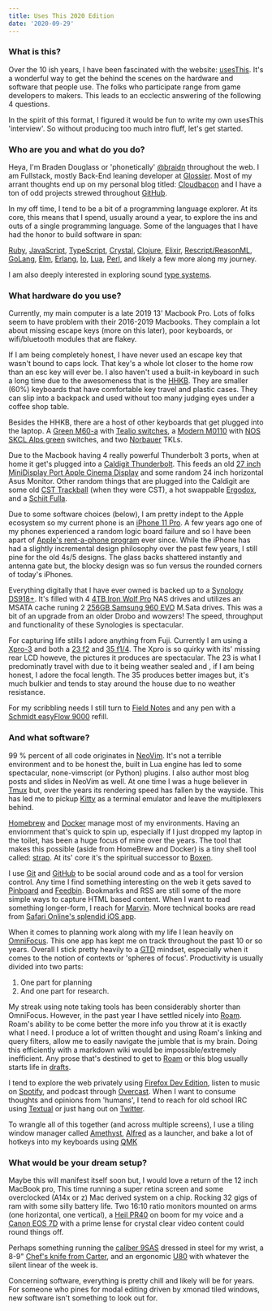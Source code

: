 ```yaml
---
title: Uses This 2020 Edition
date: '2020-09-29'
---
```


### What is this?

Over the 10 ish years,
I have been fascinated with the website: [usesThis][useThis].
It's a wonderful way to get the behind the scenes on the hardware and software that people use.
The folks who participate range from game developers to makers.
This leads to an ecclectic answering of the following 4 questions.

In the spirit of this format,
I figured it would be fun to write my own usesThis 'interview'.
So without producing too much intro fluff,
let's get started.

### Who are you and what do you do?

Heya, I'm Braden Douglass or 'phonetically' [@braidn][twit] throughout the web.
I am Fullstack, mostly Back-End leaning developer at [Glossier][glos].
Most of my arrant thoughts end up on my personal blog titled: [Cloudbacon][cb] and
I have a ton of odd projects strewed throughout [GitHub][gh].

In my off time,
I tend to be a bit of a programming language explorer.
At its core,
this means that I spend,
usually around a year,
to explore the ins and outs of a single programming language.
Some of the languages that I have had the honor to build software in span:

[Ruby][rb], [JavaScript][js], [TypeScript][ts], [Crystal][cl],
[Clojure][cj], [Elixir][ex], [Rescript/ReasonML][re], [GoLang][go],
[Elm][em], [Erlang][er], [Io][io], [Lua][lu], [Perl][pl],
and likely a few more along my journey.

I am also deeply interested in exploring sound [type systems][type].

### What hardware do you use?

Currently, my main computer is a late 2019 13' Macbook Pro.
Lots of folks seem to have problem with their 2016-2019 Macbooks.
They complain a lot about missing escape keys (more on this later),
poor keyboards, or wifi/bluetooth modules that are flakey.

If I am being completely honest,
I have never used an escape key that wasn't bound to caps lock.
That key's a whole lot closer to the home row than an esc key will ever be.
I also haven't used a built-in keyboard in such a long time due to the awesomeness that is the [HHKB][hkb].
They are smaller (60%) keyboards that have comfortable key travel and
plastic cases.
They can slip into a backpack and used without too many judging eyes under a coffee shop table.

Besides the HHKB,
there are a host of other keyboards that get plugged into the laptop.
A [Green M60-a][m60] with [Tealio switches][teal],
a [Modern M0110][m10] with [NOS SKCL Alps green][alps] switches,
and two [Norbauer][norb] TKLs.

Due to the Macbook having 4 really powerful Thunderbolt 3 ports,
when at home it get's plugged into a [Caldigit Thunderbolt][cd].
This feeds an old [27 inch MiniDisplay Port Apple Cinema Display][cinema]
and some random 24 inch horizontal Asus Monitor.
Other random things that are plugged into the Caldigit are 
some old [CST Trackball][cst] (when they were CST),
a hot swappable [Ergodox][ergo],
and a [Schiit Fulla][shit].

Due to some software choices (below),
I am pretty indept to the Apple ecosystem so my current phone
is an [iPhone 11 Pro][ifone].
A few years ago one of my phones experienced a random logic board failure and
so I have been apart of [Apple's rent-a-phone program][phone] ever since.
While the iPhone has had a slightly incremental design philosophy over the past few years,
I still pine for the old 4s/5 designs.
The glass backs shattered instantly and antenna gate but,
the blocky design was so fun versus the rounded corners of today's iPhones.

Everything digitally that I have ever owned is backed up to a [Synology DS918+][syn].
It's filled with 4 [4TB Iron Wolf Pro][wolf] NAS drives and utilizes an MSATA cache
runing 2 [256GB Samsung 960 EVO][evo] M.Sata drives.
This was a bit of an upgrade from an older Drobo and wowzers! 
The speed, throughput and functionality of these Synologies is spectacular.

For capturing life stills I adore anything from Fuji.
Currently I am using a [Xpro-3][xpro] and
both a [23 f2][lens1] and [35 f1/4][lens2].
The Xpro is so quirky with its' missing rear LCD howeve,
the pictures it produces are spectacular.
The 23 is what I predominatly travel with due to it being weather sealed and
, if I am being honest, I adore the focal length.
The 35 produces better images but,
it's much bulkier and tends to stay around the house due to no weather resistance.

For my scribbling needs I still turn to [Field Notes][fn] and
any pen with a [Schmidt easyFlow 9000][pen] refill.

### And what software?

99 % percent of all code originates in [NeoVim][nvim].
It's not a terrible environment and to be honest the,
built in Lua engine has led to some spectacular,
none-vimscript (or Python) plugins.
I also author most blog posts and slides in NeoVim as well.
At one time I was a huge believer in [Tmux][tmux] but,
over the years its rendering speed has fallen by the wayside.
This has led me to pickup [Kitty][term] as a terminal emulator
and leave the multiplexers behind.

[Homebrew][brew] and [Docker][dock] manage most of my environments.
Having an enviornment that's quick to spin up,
especially if I just dropped my laptop in the toilet,
has been a huge focus of mine over the years.
The tool that makes this possible (aside from HomeBrew and Docker) is
a tiny shell tool called: [strap][str].
At its' core it's the spiritual successor to [Boxen][bxn].

I use [Git][git] and [GitHub][gh] to be social around code
and as a tool for version control.
Any time I find something interesting on the web it gets saved to [Pinboard][pin] and
[Feedbin][bin].
Bookmarks and RSS are still some of the more simple ways to capture HTML based content.
When I want to read something longer-form, I reach for [Marvin][mar].
More technical books are read from [Safari Online's splendid iOS app][saf].

When it comes to planning work along with my life I lean heavily on [OmniFocus][of].
This one app has kept me on track throughout the past 10 or so years.
Overall I stick pretty heavily to a [GTD][gtd] mindset,
especially when it comes to the notion of contexts or 'spheres of focus'.
Productivity is usually divided into two parts:

1. One part for planning
1. And one part for research.

My streak using note taking tools has been considerably shorter than OmniFocus.
However, in the past year I have settled nicely into [Roam][roam].
Roam's ability to be come better the more info you throw at it is exactly what I need.
I produce a lot of written thought and using Roam's linking and query filters, 
allow me to easily navigate the jumble that is my brain.
Doing this efficiently with a markdown wiki would be impossible/extremely inefficient.
Any prose that's destined to get to [Roam][roam] or this blog usually starts life in [drafts][dfts].

I tend to explore the web privately using [Firefox Dev Edition][ffdev],
listen to music on [Spotify][spot],
and podcast through [Overcast][overc].
When I want to consume thoughts and opinions from 'humans',
I tend to reach for old school IRC using [Textual][tirc]
or just hang out on [Twitter][twt].

To wrangle all of this together (and across multiple screens),
I use a tiling window manager called [Amethyst][amy],
[Alfred][afred] as a launcher,
and bake a lot of hotkeys into my keyboards using [QMK][qmk]

### What would be your dream setup?

Maybe this will manifest itself soon but,
I would love a return of the 12 inch MacBook pro,
This time running a super retina screen and
some overclocked (A14x or z) Mac derived system on a chip.
Rocking 32 gigs of ram with some silly battery life.
Two 16:10 ratio monitors mounted on arms (one horizontal, one vertical),
a [Heil PR40][heil] on boom for my voice and
a [Canon EOS 7D][can] with a prime lense for crystal clear video content could round things off.

Perhaps something running the [caliber 9SAS][cal] dressed in steel for my wrist,
a 8-9" [Chef's knife from Carter][carter], and
an ergonomic [U80][rama] with whatever the silent linear of the week is.

Concerning software,
everything is pretty chill and likely will be for years.
For someone who pines for modal editing driven by xmonad tiled windows,
new software isn't something to look out for.

[useThis]: https://usesthis.com/

[twit]: https://twitter.com/braidn

[glos]: https://www.glossier.com/

[cb]: https://cloudbacon.com/

[gh]: https://github.com/braidn/

[rb]: https://www.ruby-lang.org/en/

[js]: https://en.wikipedia.org/wiki/JavaScript

[ts]: https://www.typescriptlang.org/

[cl]: https://crystal-lang.org/

[cj]: https://clojure.org/

[ex]: https://elixir-lang.org/

[re]: https://rescript-lang.org/

[go]: https://golang.org/

[em]: https://elm-lang.org/

[er]: https://www.erlang.org/

[io]: https://en.wikipedia.org/wiki/Io_(programming_language)

[lu]: https://www.lua.org/

[pl]: https://www.perl.org/

[type]: https://en.wikipedia.org/wiki/Hindley%E2%80%93Milner_type_system

[hkb]: https://happyhackingkb.com/

[m60]: https://rama.works/m60-a

[teal]: https://zealpc.net/products/tealio

[m10]: https://www.deskcandy.xyz/modern-m0110

[alps]: https://en.wikipedia.org/wiki/Alps_Electric

[norb]: https://shop.norbauer.com/

[cd]: https://www.caldigit.com/ts3-plus/

[cst]: https://www.ergocanada.com/products/mice/trackballs/clearly_superior_technologies/pc-trac_trackball/cst_pctrac_trackball.html

[cinema]: https://en.wikipedia.org/wiki/Apple_Cinema_Display

[ergo]: https://www.ergodox.io/

[shit]: https://www.schiit.com/products/fulla-1

[ifone]: https://www.apple.com/iphone-11-pro/

[phone]: https://www.apple.com/shop/iphone/iphone-upgrade-program

[syn]: https://www.synology.com/en-global/support/download/DS918+#firmware

[wolf]: https://www.seagate.com/internal-hard-drives/hdd/ironwolf/

[evo]: https://www.samsung.com/semiconductor/minisite/ssd/product/consumer/960evo/

[xpro]: https://fujifilm-x.com/en-us/products/cameras/x-pro3/

[lens1]: https://fujifilm-x.com/global/products/lenses/xf23mmf2-r-wr/

[lens2]: https://fujilove.com/why-i-love-the-fujinon-xf35mm-f1-4-r/

[fn]: https://fieldnotesbrand.com/

[pen]: https://www.nibandink.com/pens/2015/8/13/review-schmidt-easyflow-9000-refill

[nvim]: https://neovim.io/

[tmux]: https://github.com/tmux/tmux/wiki

[term]: https://sw.kovidgoyal.net/kitty/index.html

[brew]: https://brew.sh/

[dock]: https://www.docker.com/

[str]: https://github.com/mikemcquaid/strap

[bxn]: https://github.com/boxen/boxen/

[git]: https://git-scm.com/

[pin]: https://pinboard.in/

[bin]: https://feedbin.com/

[mar]: https://apps.apple.com/us/app/marvin-3/id1086482858

[saf]: https://www.oreilly.com/

[of]: https://www.omnigroup.com/omnifocus

[GTD]: https://en.wikipedia.org/wiki/Getting_Things_Done

[roam]: https://roamresearch.com/

[dfts]: https://getdrafts.com/

[ffdev]: https://www.mozilla.org/en-US/firefox/developer/

[spot]: https://www.spotify.com/us/

[overc]: https://overcast.fm

[tirc]: https://www.codeux.com/textual/

[twt]: https://tapbots.com/tweetbot/

[amy]: https://ianyh.com/amethyst/

[afred]: https://www.alfredapp.com/

[qmk]: https://github.com/qmk/qmk_firmware

[heil]: https://heilsound.com/products/pr-40/

[can]: https://www.usa.canon.com/internet/portal/us/home/products/details/cameras/eos-dslr-and-mirrorless-cameras/dslr/eos-7d

[cal]: https://www.hodinkee.com/articles/grand-seiko-slgh003-hi-beat-60th-anniversary-le-featuring-the-new-dual-impulse-escapement

[carter]: https://www.cartercutlery.com/

[rama]: https://rama.works/u80-a
